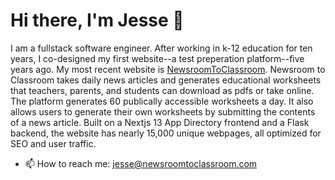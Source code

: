 # Hi there, I'm Jesse 👋

I am a fullstack software engineer. After working in k-12 education for ten years, I co-designed my first website--a test preperation platform--five years ago. My most recent website is [NewsroomToClassroom](https://newsroomtoclassroom.com). Newsroom to Classroom takes daily news articles and generates educational worksheets that teachers, parents, and students can download as pdfs or take online. The platform generates 60 publically accessible worksheets a day. It also allows users to generate their own worksheets by submitting the contents of a news article. Built on a Nextjs 13 App Directory frontend and a Flask backend, the website has nearly 15,000 unique webpages, all optimized for SEO and user traffic.

- 📫 How to reach me: jesse@newsroomtoclassroom.com

